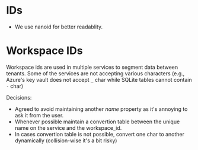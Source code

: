 # IDs

- We use nanoid for better readablity.

# Workspace IDs

Workspace ids are used in multiple services to segment data between tenants.
Some of the services are not accepting various characters (e.g., Azure's key vault does not accept `_` char while SQLite tables cannot contain `-` char)

Decisions:

- Agreed to avoid maintaining another _name_ property as it's annoying to ask it from the user.
- Whenever possible maintain a convertion table between the unique name on the service and the workspace_id.
- In cases convertion table is not possible, convert one char to another dynamically (collision-wise it's a bit risky)
